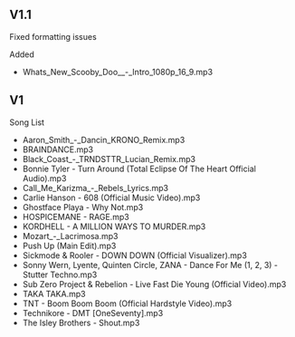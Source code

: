 ## V1.1
Fixed formatting issues

Added
- Whats_New_Scooby_Doo__-_Intro_1080p_16_9.mp3

## V1
Song List
- Aaron_Smith_-_Dancin_KRONO_Remix.mp3
- BRAINDANCE.mp3
- Black_Coast_-_TRNDSTTR_Lucian_Remix.mp3
- Bonnie Tyler - Turn Around (Total Eclipse Of The Heart Official Audio).mp3
- Call_Me_Karizma_-_Rebels_Lyrics.mp3
- Carlie Hanson - 608 (Official Music Video).mp3
- Ghostface Playa - Why Not.mp3
- HOSPICEMANE - RAGE.mp3
- KORDHELL - A MILLION WAYS TO MURDER.mp3
- Mozart_-_Lacrimosa.mp3
- Push Up (Main Edit).mp3
- Sickmode & Rooler - DOWN DOWN (Official Visualizer).mp3
- Sonny Wern, Lyente, Quinten Circle, ZANA - Dance For Me (1, 2, 3) - Stutter Techno.mp3
- Sub Zero Project & Rebelion - Live Fast Die Young (Official Video).mp3
- TAKA TAKA.mp3
- TNT - Boom Boom Boom (Official Hardstyle Video).mp3
- Technikore - DMT [OneSeventy].mp3
- The Isley Brothers - Shout.mp3